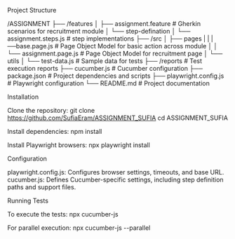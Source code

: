 Project Structure 

/ASSIGNMENT
├── /features
│   ├── assignment.feature       # Gherkin scenarios for recruitment module
│   └── step-defination
│       └── assignment.steps.js   #  step implementations
├── /src
│   ├── pages
|   |   |──base.page.js          # Page Object Model for basic action across module
│   │   └── assignment.page.js  # Page Object Model for recruitment page
│   └── utils
│       └── test-data.js         # Sample data for tests
├── /reports                     # Test execution reports
├── cucumber.js                  # Cucumber configuration
├── package.json                 # Project dependencies and scripts
├── playwright.config.js          # Playwright configuration
└── README.md                    # Project documentation


Installation

Clone the repository:
git clone https://github.com/SufiaEram/ASSIGNMENT_SUFIA
cd ASSIGNMENT_SUFIA

Install dependencies:
npm install

Install Playwright browsers:
npx playwright install

Configuration

playwright.config.js: Configures browser settings, timeouts, and base URL.
cucumber.js: Defines Cucumber-specific settings, including step definition paths and support files.

Running Tests

To execute the tests:
npx cucumber-js 

For parallel execution:
npx cucumber-js --parallel